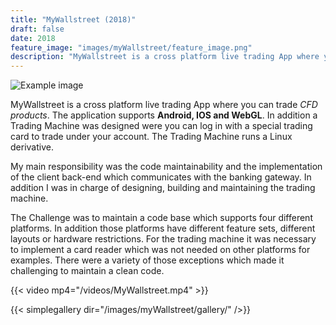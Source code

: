 ```yaml
---
title: "MyWallstreet (2018)"
draft: false
date: 2018
feature_image: "images/myWallstreet/feature_image.png"
description: "MyWallstreet is a cross platform live trading App where you can trade CFD products. The application supports Android, IOS and WebGL."
---
```


![Example image](/images/myWallstreet/GameInfo.png )

MyWallstreet is a cross platform live trading App where you can trade *CFD products*. The application supports __Android, IOS and WebGL__. In addition a Trading Machine was designed were you can log in with a special trading card
to trade under your account. The Trading Machine runs a Linux derivative.

My main responsibility was the code maintainability and the implementation of the client back-end which communicates with the banking gateway. In addition I was in charge of designing, building and maintaining the trading machine.

The Challenge was to maintain a code base which supports four different platforms. In addition those platforms have different feature sets, different layouts or hardware restrictions. For the trading machine it was necessary to implement a card reader which was not needed on other platforms for examples. There were a variety of those exceptions which made it challenging to maintain a clean code.

{{< video mp4="/videos/MyWallstreet.mp4" >}}


{{< simplegallery dir="/images/myWallstreet/gallery/" />}}